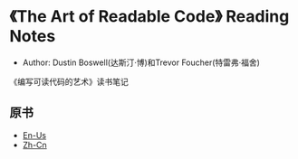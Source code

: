 # 《The Art of Readable Code》 Reading Notes
- Author: Dustin Boswell(达斯汀·博)和Trevor Foucher(特雷弗·福舍) 

《编写可读代码的艺术》读书笔记

## 原书
- [En-Us](https://mcusoft.files.wordpress.com/2015/04/the-art-of-readable-code.pdf)
- [Zh-Cn](https://github.com/yangtong/ebooks/blob/master/%E5%85%B6%E4%BB%96/%E7%BC%96%E5%86%99%E5%8F%AF%E8%AF%BB%E4%BB%A3%E7%A0%81%E7%9A%84%E8%89%BA%E6%9C%AF%EF%BC%8D%E5%AE%8C%E6%95%B4%E7%89%88%EF%BC%88%E5%B8%A6%E4%B9%A6%E7%AD%BE%EF%BC%89.pdf)
